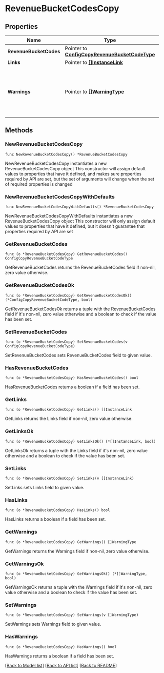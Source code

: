 # RevenueBucketCodesCopy

## Properties

Name | Type | Description | Notes
------------ | ------------- | ------------- | -------------
**RevenueBucketCodes** | Pointer to [**ConfigCopyRevenueBucketCodeType**](ConfigCopyRevenueBucketCodeType.md) |  | [optional] 
**Links** | Pointer to [**[]InstanceLink**](InstanceLink.md) |  | [optional] 
**Warnings** | Pointer to [**[]WarningType**](WarningType.md) | Used in conjunction with the Success element to define a business error. | [optional] 

## Methods

### NewRevenueBucketCodesCopy

`func NewRevenueBucketCodesCopy() *RevenueBucketCodesCopy`

NewRevenueBucketCodesCopy instantiates a new RevenueBucketCodesCopy object
This constructor will assign default values to properties that have it defined,
and makes sure properties required by API are set, but the set of arguments
will change when the set of required properties is changed

### NewRevenueBucketCodesCopyWithDefaults

`func NewRevenueBucketCodesCopyWithDefaults() *RevenueBucketCodesCopy`

NewRevenueBucketCodesCopyWithDefaults instantiates a new RevenueBucketCodesCopy object
This constructor will only assign default values to properties that have it defined,
but it doesn't guarantee that properties required by API are set

### GetRevenueBucketCodes

`func (o *RevenueBucketCodesCopy) GetRevenueBucketCodes() ConfigCopyRevenueBucketCodeType`

GetRevenueBucketCodes returns the RevenueBucketCodes field if non-nil, zero value otherwise.

### GetRevenueBucketCodesOk

`func (o *RevenueBucketCodesCopy) GetRevenueBucketCodesOk() (*ConfigCopyRevenueBucketCodeType, bool)`

GetRevenueBucketCodesOk returns a tuple with the RevenueBucketCodes field if it's non-nil, zero value otherwise
and a boolean to check if the value has been set.

### SetRevenueBucketCodes

`func (o *RevenueBucketCodesCopy) SetRevenueBucketCodes(v ConfigCopyRevenueBucketCodeType)`

SetRevenueBucketCodes sets RevenueBucketCodes field to given value.

### HasRevenueBucketCodes

`func (o *RevenueBucketCodesCopy) HasRevenueBucketCodes() bool`

HasRevenueBucketCodes returns a boolean if a field has been set.

### GetLinks

`func (o *RevenueBucketCodesCopy) GetLinks() []InstanceLink`

GetLinks returns the Links field if non-nil, zero value otherwise.

### GetLinksOk

`func (o *RevenueBucketCodesCopy) GetLinksOk() (*[]InstanceLink, bool)`

GetLinksOk returns a tuple with the Links field if it's non-nil, zero value otherwise
and a boolean to check if the value has been set.

### SetLinks

`func (o *RevenueBucketCodesCopy) SetLinks(v []InstanceLink)`

SetLinks sets Links field to given value.

### HasLinks

`func (o *RevenueBucketCodesCopy) HasLinks() bool`

HasLinks returns a boolean if a field has been set.

### GetWarnings

`func (o *RevenueBucketCodesCopy) GetWarnings() []WarningType`

GetWarnings returns the Warnings field if non-nil, zero value otherwise.

### GetWarningsOk

`func (o *RevenueBucketCodesCopy) GetWarningsOk() (*[]WarningType, bool)`

GetWarningsOk returns a tuple with the Warnings field if it's non-nil, zero value otherwise
and a boolean to check if the value has been set.

### SetWarnings

`func (o *RevenueBucketCodesCopy) SetWarnings(v []WarningType)`

SetWarnings sets Warnings field to given value.

### HasWarnings

`func (o *RevenueBucketCodesCopy) HasWarnings() bool`

HasWarnings returns a boolean if a field has been set.


[[Back to Model list]](../README.md#documentation-for-models) [[Back to API list]](../README.md#documentation-for-api-endpoints) [[Back to README]](../README.md)



